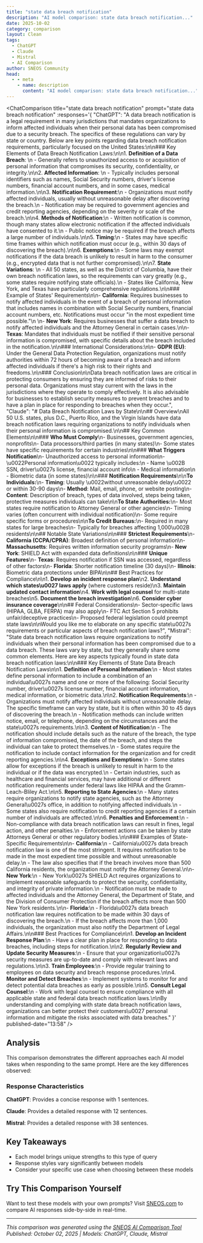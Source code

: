 ```yaml
---
title: "state data breach notification"
description: "AI model comparison: state data breach notification..."
date: 2025-10-02
category: comparison
layout: Clean
tags:
  - ChatGPT
  - Claude
  - Mistral
  - AI Comparison
author: SNEOS Community
head:
  - - meta
    - name: description
      content: "AI model comparison: state data breach notification..."
---
```


<ChatComparison
  title="state data breach notification"
  prompt="state data breach notification"
  :responses='{
    "ChatGPT": "A data breach notification is a legal requirement in many jurisdictions that mandates organizations to inform affected individuals when their personal data has been compromised due to a security breach. The specifics of these regulations can vary by state or country. Below are key points regarding data breach notification requirements, particularly focused on the United States:\n\n### Key Elements of Data Breach Notification Laws:\n\n1. **Definition of a Data Breach**: \n   - Generally refers to unauthorized access to or acquisition of personal information that compromises its security, confidentiality, or integrity.\n\n2. **Affected Information**: \n   - Typically includes personal identifiers such as names, Social Security numbers, driver's license numbers, financial account numbers, and in some cases, medical information.\n\n3. **Notification Requirement**:\n   - Organizations must notify affected individuals, usually without unreasonable delay after discovering the breach.\n   - Notification may be required to government agencies and credit reporting agencies, depending on the severity or scale of the breach.\n\n4. **Methods of Notification**:\n   - Written notification is common, though many states allow electronic notification if the affected individuals have consented to it.\n   - Public notice may be required if the breach affects a large number of individuals.\n\n5. **Timing**:\n   - States may have specific time frames within which notification must occur (e.g., within 30 days of discovering the breach).\n\n6. **Exemptions**:\n   - Some laws may exempt notifications if the data breach is unlikely to result in harm to the consumer (e.g., encrypted data that is not further compromised).\n\n7. **State Variations**: \n   - All 50 states, as well as the District of Columbia, have their own breach notification laws, so the requirements can vary greatly (e.g., some states require notifying state officials).\n   - States like California, New York, and Texas have particularly comprehensive regulations.\n\n### Example of States' Requirements\n\n- **California**: Requires businesses to notify affected individuals in the event of a breach of personal information that includes names in combination with Social Security numbers, financial account numbers, etc. Notifications must occur \"in the most expedient time possible.\"\n  \n- **New York**: Requires businesses that suffer a data breach to notify affected individuals and the Attorney General in certain cases.\n\n- **Texas**: Mandates that individuals must be notified if their sensitive personal information is compromised, with specific details about the breach included in the notification.\n\n### International Considerations:\n\n- **GDPR (EU)**: Under the General Data Protection Regulation, organizations must notify authorities within 72 hours of becoming aware of a breach and inform affected individuals if there's a high risk to their rights and freedoms.\n\n### Conclusion\n\nData breach notification laws are critical in protecting consumers by ensuring they are informed of risks to their personal data. Organizations must stay current with the laws in the jurisdictions where they operate to comply effectively. It is also advisable for businesses to establish security measures to prevent breaches and to have a plan in place for responding to breaches when they occur.",
    "Claude": "# Data Breach Notification Laws by State\n\n## Overview\nAll 50 U.S. states, plus D.C., Puerto Rico, and the Virgin Islands have data breach notification laws requiring organizations to notify individuals when their personal information is compromised.\n\n## Key Common Elements\n\n### **Who Must Comply**\n- Businesses, government agencies, nonprofits\n- Data processors/third parties (in many states)\n- Some states have specific requirements for certain industries\n\n### **What Triggers Notification**\n- Unauthorized access to personal information\n- \u0022Personal information\u0022 typically includes:\n  - Name \u002B SSN, driver\u0027s license, financial account info\n  - Medical information\n  - Biometric data (in some states)\n\n### **Notification Requirements**\n\n**To Individuals:**\n- **Timing**: Usually \u0022without unreasonable delay\u0022 or within 30-90 days\n- **Method**: Mail, email, phone, or website posting\n- **Content**: Description of breach, types of data involved, steps being taken, protective measures individuals can take\n\n**To State Authorities:**\n- Most states require notification to Attorney General or other agencies\n- Timing varies (often concurrent with individual notification)\n- Some require specific forms or procedures\n\n**To Credit Bureaus:**\n- Required in many states for large breaches\n- Typically for breaches affecting 1,000\u002B residents\n\n## Notable State Variations\n\n### **Strictest Requirements**\n- **California (CCPA/CPRA)**: Broadest definition of personal information\n- **Massachusetts**: Requires written information security programs\n- **New York**: SHIELD Act with expanded data definitions\n\n### **Unique Features**\n- **Texas**: Requires notification if SSN was accessed, regardless of other factors\n- **Florida**: Shorter notification timeline (30 days)\n- **Illinois**: Biometric data protections under BIPA\n\n## Best Practices for Compliance\n\n1. **Develop an incident response plan**\n2. **Understand which states\u0027 laws apply** (where customers reside)\n3. **Maintain updated contact information**\n4. **Work with legal counsel** for multi-state breaches\n5. **Document the breach investigation**\n6. **Consider cyber insurance coverage**\n\n## Federal Considerations\n- Sector-specific laws (HIPAA, GLBA, FERPA) may also apply\n- FTC Act Section 5 prohibits unfair/deceptive practices\n- Proposed federal legislation could preempt state laws\n\nWould you like me to elaborate on any specific state\u0027s requirements or particular aspects of breach notification laws?",
    "Mistral": "State data breach notification laws require organizations to notify individuals when their personal information has been compromised due to a data breach. These laws vary by state, but they generally share some common elements. Here are key aspects typically found in state data breach notification laws:\n\n### Key Elements of State Data Breach Notification Laws\n\n1. **Definition of Personal Information**:\n   - Most states define personal information to include a combination of an individual\u0027s name and one or more of the following: Social Security number, driver\u0027s license number, financial account information, medical information, or biometric data.\n\n2. **Notification Requirements**:\n   - Organizations must notify affected individuals without unreasonable delay. The specific timeframe can vary by state, but it is often within 30 to 45 days of discovering the breach.\n   - Notification methods can include written notice, email, or telephone, depending on the circumstances and the state\u0027s requirements.\n\n3. **Content of Notification**:\n   - The notification should include details such as the nature of the breach, the type of information compromised, the date of the breach, and steps the individual can take to protect themselves.\n   - Some states require the notification to include contact information for the organization and for credit reporting agencies.\n\n4. **Exceptions and Exemptions**:\n   - Some states allow for exceptions if the breach is unlikely to result in harm to the individual or if the data was encrypted.\n   - Certain industries, such as healthcare and financial services, may have additional or different notification requirements under federal laws like HIPAA and the Gramm-Leach-Bliley Act.\n\n5. **Reporting to State Agencies**:\n   - Many states require organizations to notify state agencies, such as the Attorney General\u0027s office, in addition to notifying affected individuals.\n   - Some states also require notification to credit reporting agencies if a certain number of individuals are affected.\n\n6. **Penalties and Enforcement**:\n   - Non-compliance with data breach notification laws can result in fines, legal action, and other penalties.\n   - Enforcement actions can be taken by state Attorneys General or other regulatory bodies.\n\n### Examples of State-Specific Requirements\n\n- **California**:\n  - California\u0027s data breach notification law is one of the most stringent. It requires notification to be made in the most expedient time possible and without unreasonable delay.\n  - The law also specifies that if the breach involves more than 500 California residents, the organization must notify the Attorney General.\n\n- **New York**:\n  - New York\u0027s SHIELD Act requires organizations to implement reasonable safeguards to protect the security, confidentiality, and integrity of private information.\n  - Notification must be made to affected individuals and the Attorney General, the Department of State, and the Division of Consumer Protection if the breach affects more than 500 New York residents.\n\n- **Florida**:\n  - Florida\u0027s data breach notification law requires notification to be made within 30 days of discovering the breach.\n  - If the breach affects more than 1,000 individuals, the organization must also notify the Department of Legal Affairs.\n\n### Best Practices for Compliance\n\n1. **Develop an Incident Response Plan**:\n   - Have a clear plan in place for responding to data breaches, including steps for notification.\n\n2. **Regularly Review and Update Security Measures**:\n   - Ensure that your organization\u0027s security measures are up-to-date and comply with relevant laws and regulations.\n\n3. **Train Employees**:\n   - Provide regular training to employees on data security and breach response procedures.\n\n4. **Monitor and Detect Breaches**:\n   - Implement systems to monitor for and detect potential data breaches as early as possible.\n\n5. **Consult Legal Counsel**:\n   - Work with legal counsel to ensure compliance with all applicable state and federal data breach notification laws.\n\nBy understanding and complying with state data breach notification laws, organizations can better protect their customers\u0027 personal information and mitigate the risks associated with data breaches."
  }'
  published-date="13:58"
/>

## Analysis

This comparison demonstrates the different approaches each AI model takes when responding to the same prompt. Here are the key differences observed:

### Response Characteristics

**ChatGPT**: Provides a concise response with 1 sentences. 

**Claude**: Provides a detailed response with 12 sentences. 

**Mistral**: Provides a detailed response with 38 sentences. 

## Key Takeaways

- Each model brings unique strengths to this type of query
- Response styles vary significantly between models
- Consider your specific use case when choosing between these models

## Try This Comparison Yourself

Want to test these models with your own prompts? Visit [SNEOS.com](https://sneos.com) to compare AI responses side-by-side in real-time.

---

*This comparison was generated using the [SNEOS AI Comparison Tool](https://sneos.com)*
*Published: October 02, 2025 | Models: ChatGPT, Claude, Mistral*
